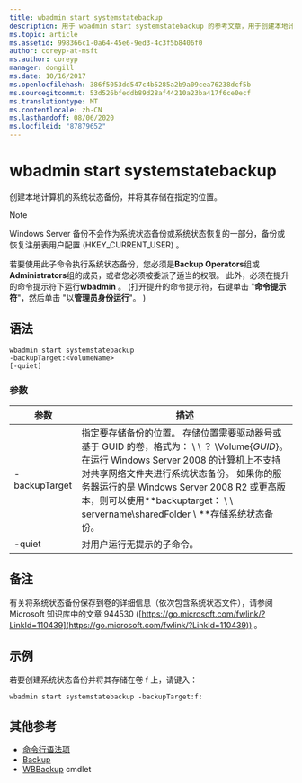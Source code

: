 ```yaml
---
title: wbadmin start systemstatebackup
description: 用于 wbadmin start systemstatebackup 的参考文章，用于创建本地计算机的系统状态备份并将其存储在指定的位置。
ms.topic: article
ms.assetid: 998366c1-0a64-45e6-9ed3-4c3f5b8406f0
author: coreyp-at-msft
ms.author: coreyp
manager: dongill
ms.date: 10/16/2017
ms.openlocfilehash: 386f5053dd547c4b5285a2b9a09cea76238dcf5b
ms.sourcegitcommit: 53d526bfeddb89d28af44210a23ba417f6ce0ecf
ms.translationtype: MT
ms.contentlocale: zh-CN
ms.lasthandoff: 08/06/2020
ms.locfileid: "87879652"
---
```

# <a name="wbadmin-start-systemstatebackup"></a>wbadmin start systemstatebackup



创建本地计算机的系统状态备份，并将其存储在指定的位置。

> [!NOTE]
> Windows Server 备份不会作为系统状态备份或系统状态恢复的一部分，备份或恢复注册表用户配置 (HKEY_CURRENT_USER) 。

若要使用此子命令执行系统状态备份，您必须是**Backup Operators**组或**Administrators**组的成员，或者您必须被委派了适当的权限。 此外，必须在提升的命令提示符下运行**wbadmin** 。  (打开提升的命令提示符，右键单击 "**命令提示符**"，然后单击 "以**管理员身份运行**"。 ) 

## <a name="syntax"></a>语法

```
wbadmin start systemstatebackup
-backupTarget:<VolumeName>
[-quiet]
```

### <a name="parameters"></a>参数

|   参数   |                                                                                                                                                                                                                      描述                                                                                                                                                                                                                      |
|---------------|-------------------------------------------------------------------------------------------------------------------------------------------------------------------------------------------------------------------------------------------------------------------------------------------------------------------------------------------------------------------------------------------------------------------------------------------------------|
| -backupTarget | 指定要存储备份的位置。 存储位置需要驱动器号或基于 GUID 的卷，格式为： \\ \\ ？ \Volume{*GUID*}。</br>在运行 Windows Server 2008 的计算机上不支持对共享网络文件夹进行系统状态备份。 如果你的服务器运行的是 Windows Server 2008 R2 或更高版本，则可以使用**backuptarget： \\ \\ servername\sharedFolder \\ **存储系统状态备份。 |
|    -quiet     |                                                                                                                                                                                                   对用户运行无提示的子命令。                                                                                                                                                                                                    |

## <a name="remarks"></a>备注

有关将系统状态备份保存到卷的详细信息（依次包含系统状态文件），请参阅 Microsoft 知识库中的文章 944530 ([https://go.microsoft.com/fwlink/?LinkId=110439](https://go.microsoft.com/fwlink/?LinkId=110439)) 。

## <a name="examples"></a>示例

若要创建系统状态备份并将其存储在卷 f 上，请键入：
```
wbadmin start systemstatebackup -backupTarget:f:
```

## <a name="additional-references"></a>其他参考

- [命令行语法项](command-line-syntax-key.md)
-   [Backup](wbadmin.md)
-   [WBBackup](/previous-versions/windows/it-pro/windows-8.1-and-8/hh825173(v=win.10)) cmdlet
